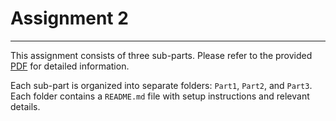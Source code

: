 # Assignment 2

---

This assignment consists of three sub-parts. Please refer to the provided [PDF](https://github.com/aditya-me13/CS331-IITGN/blob/main/Assignment2/CS%20331%20_%20Computer%20Networks%20_%20Assignment-2.pdf) for detailed information.  

Each sub-part is organized into separate folders: `Part1`, `Part2`, and `Part3`.  
Each folder contains a `README.md` file with setup instructions and relevant details.
